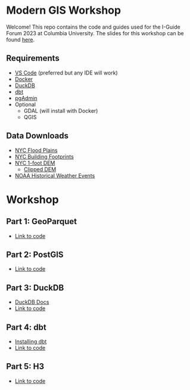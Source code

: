 # Modern GIS Workshop

Welcome! This repo contains the code and guides used for the I-Guide Forum 2023 at Columbia University. The slides for this workshop can be found [here](https://docs.google.com/presentation/d/1-oSLrcywtmlmt4aSWI4rDqCu_mR2V4luLvh5RSVjdnk/edit?usp=sharing).

## Requirements

- [VS Code](https://code.visualstudio.com/) (preferred but any IDE will work)
- [Docker](https://www.docker.com/get-started/)
- [DuckDB](https://duckdb.org/docs/archive/0.9.0/installation/index)
- [dbt](https://docs.getdbt.com/docs/core/installation)
- [pgAdmin](https://www.pgadmin.org/)
- Optional
    - GDAL (will install with Docker)
    - QGIS

## Data Downloads

- [NYC Flood Plains](https://data.cityofnewyork.us/Environment/Sea-Level-Rise-Maps-2020s-100-year-Floodplain-/ezfn-5dsb)
- [NYC Building Footprints](https://data.cityofnewyork.us/Housing-Development/Building-Footprints/nqwf-w8eh)
- [NYC 1-foot DEM](https://data.cityofnewyork.us/City-Government/1-foot-Digital-Elevation-Model-DEM-/dpc8-z3jc)
    - [Clipped DEM](https://storage.googleapis.com/matt-marketing/external/clipped-dem.tif)
- [NOAA Historical Weather Events](https://www.ncei.noaa.gov/pub/data/swdi/stormevents/csvfiles/)

# Workshop

## Part 1: GeoParquet

- [Link to code](https://github.com/mbforr/modern-gis-workshop/1-geoparquet)

## Part 2: PostGIS

- [Link to code](https://github.com/mbforr/modern-gis-workshop/2-postgis)

## Part 3: DuckDB

- [DuckDB Docs](https://duckdb.org/docs/installation/index)
- [Link to code](https://github.com/mbforr/modern-gis-workshop/3-duckdb)

## Part 4: dbt

- [Installing dbt](https://docs.getdbt.com/docs/core/installation)
- [Link to code](https://github.com/mbforr/modern-gis-workshop/4-dbt)

## Part 5: H3

- [Link to code](https://github.com/mbforr/modern-gis-workshop/5-h3)
